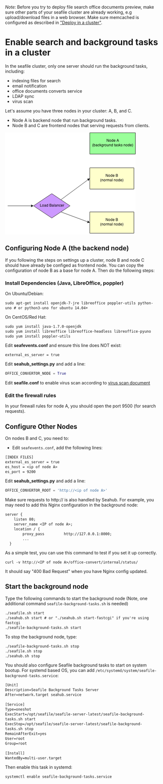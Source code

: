 *Note:* Before you try to deploy file search office documents preview, make sure other parts of your seafile cluster are already working, e.g upload/download files in a web browser. Make sure memcached is configured as described in ["Deploy in a cluster"](./deploy_in_a_cluster.md).

# Enable search and background tasks in a cluster

In the seafile cluster, only one server should run the background tasks, including:

- indexing files for search
- email notification
- office documents converts service
- LDAP sync
- virus scan

Let's assume you have three nodes in your cluster: A, B, and C.

* Node A is backend node that run background tasks.
* Node B and C are frontend nodes that serving requests from clients.

![cluster-nodes](../images/cluster-nodes.png)


## Configuring Node A (the backend node)

If you following the steps on settings up a cluster, node B and node C should have already be configed as frontend node. You can copy the configuration of node B as a base for node A. Then do the following steps:

### Install Dependencies (Java, LibreOffice, poppler)

On Ubuntu/Debian:
```shell
sudo apt-get install openjdk-7-jre libreoffice poppler-utils python-uno # or python3-uno for ubuntu 14.04+
```

On CentOS/Red Hat:
```shell
sudo yum install java-1.7.0-openjdk
sudo yum install libreoffice libreoffice-headless libreoffice-pyuno
sudo yum install poppler-utils
```


Edit **seafevents.conf** and ensure this line does NOT exist:

```
external_es_server = true
```

Edit **seahub_settings.py** and add a line:

```python
OFFICE_CONVERTOR_NODE = True
```

Edit **seafile.conf** to enable virus scan according to [virus scan document](virus_scan.md)


### Edit the firewall rules

In your firewall rules for node A, you should open the port 9500 (for search requests).

## Configure Other Nodes

On nodes B and C, you need to:

* Edit `seafevents.conf`, add the following lines:
```
[INDEX FILES]
external_es_server = true
es_host = <ip of node A>
es_port = 9200
```

Edit **seahub_settings.py** and add a line:

```python
OFFICE_CONVERTOR_ROOT = 'http://<ip of node A>'
```

Make sure requests to http://<ip of node A> is also handled by Seahub. For example, you may need to add this Nginx configuration in the background node:

```
server {
    listen 80;
    server_name <IP of node A>;
    location / {
        proxy_pass         http://127.0.0.1:8000;
        ...
  }
```

As a simple test, you can use this command to test if you set it up correctly.

```shell
curl -v http://<IP of node A>/office-convert/internal/status/
```

It should say "400 Bad Request" when you have Nginx config updated.


## Start the background node

Type the following commands to start the background node (Note, one additional command `seafile-background-tasks.sh` is needed)

```shell
./seafile.sh start
./seahub.sh start # or "./seahub.sh start-fastcgi" if you're using fastcgi
./seafile-background-tasks.sh start
```

To stop the background node, type:

```shell
./seafile-background-tasks.sh stop
./seafile.sh stop
./seahub.sh stop
```

You should also configure Seafile background tasks to start on system bootup. For systemd based OS, you can add `/etc/systemd/system/seafile-background-tasks.service`:

```
[Unit]
Description=Seafile Background Tasks Server
After=network.target seahub.service

[Service]
Type=oneshot
ExecStart=/opt/seafile/seafile-server-latest/seafile-background-tasks.sh start
ExecStop=/opt/seafile/seafile-server-latest/seafile-background-tasks.sh stop
RemainAfterExit=yes
User=root
Group=root

[Install]
WantedBy=multi-user.target
```

Then enable this task in systemd:

```
systemctl enable seafile-background-tasks.service
```
